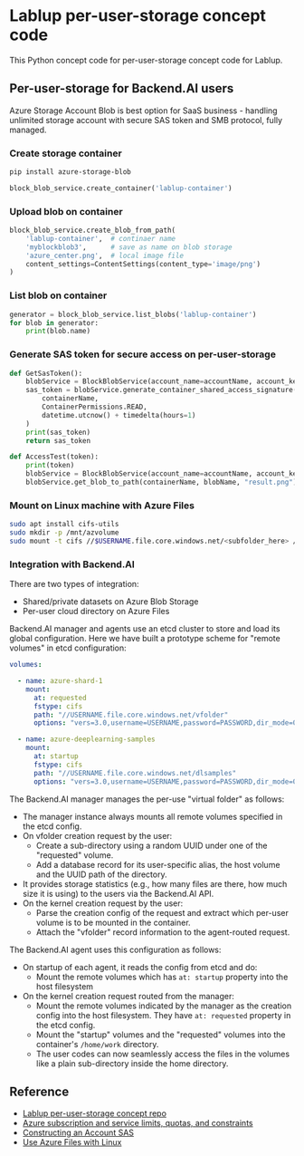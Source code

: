 # Lablup per-user-storage concept code
This Python concept code for per-user-storage concept code for Lablup.

## Per-user-storage for Backend.AI users
Azure Storage Account Blob is best option for SaaS business - handling unlimited storage account with secure SAS token and SMB protocol, fully managed.

### Create storage container
```sh
pip install azure-storage-blob 
```

```python
block_blob_service.create_container('lablup-container')
```

### Upload blob on container 
```python
block_blob_service.create_blob_from_path(
    'lablup-container',  # continaer name
    'myblockblob3',      # save as name on blob storage
    'azure_center.png',  # local image file
    content_settings=ContentSettings(content_type='image/png')
)
```

### List blob on container
```python
generator = block_blob_service.list_blobs('lablup-container')
for blob in generator:
    print(blob.name)
```

### Generate SAS token for secure access on per-user-storage
```python
def GetSasToken():
    blobService = BlockBlobService(account_name=accountName, account_key=accountKey)
    sas_token = blobService.generate_container_shared_access_signature(
        containerName,
        ContainerPermissions.READ,
        datetime.utcnow() + timedelta(hours=1)
    )
    print(sas_token)
    return sas_token

def AccessTest(token):
    print(token)
    blobService = BlockBlobService(account_name=accountName, account_key=None, sas_token=token)
    blobService.get_blob_to_path(containerName, blobName, "result.png")
```

### Mount on Linux machine with Azure Files
```sh
sudo apt install cifs-utils
sudo mkdir -p /mnt/azvolume
sudo mount -t cifs //$USERNAME.file.core.windows.net/<subfolder_here> /mnt/azvolume -o vers=3.0,username=$USERNAME,password=$PASSWORD,dir_mode=0777,file_mode=0777,sec=ntlmssp
```

### Integration with Backend.AI

There are two types of integration:

* Shared/private datasets on Azure Blob Storage
* Per-user cloud directory on Azure Files

Backend.AI manager and agents use an etcd cluster to store and load its global configuration.
Here we have built a prototype scheme for "remote volumes" in etcd configuration:

```yaml
volumes:

  - name: azure-shard-1
    mount:
      at: requested
      fstype: cifs
      path: "//USERNAME.file.core.windows.net/vfolder"
      options: "vers=3.0,username=USERNAME,password=PASSWORD,dir_mode=0777,file_mode=0777,sec=ntlmssp"

  - name: azure-deeplearning-samples
    mount:
      at: startup
      fstype: cifs
      path: "//USERNAME.file.core.windows.net/dlsamples"
      options: "vers=3.0,username=USERNAME,password=PASSWORD,dir_mode=0777,file_mode=0777,sec=ntlmssp"
```

The Backend.AI manager manages the per-use "virtual folder" as follows:

* The manager instance always mounts all remote volumes specified in the etcd config.
* On vfolder creation request by the user:
  - Create a sub-directory using a random UUID under one of the "requested" volume.
  - Add a database record for its user-specific alias, the host volume and the UUID path of the directory.
* It provides storage statistics (e.g., how many files are there, how much size it is using) to the users via the Backend.AI API.
* On the kernel creation request by the user:
  - Parse the creation config of the request and extract which per-user volume is to be mounted in the container.
  - Attach the "vfolder" record information to the agent-routed request.

The Backend.AI agent uses this configuration as follows:

* On startup of each agent, it reads the config from etcd and do:
  - Mount the remote volumes which has `at: startup` property into the host filesystem
* On the kernel creation request routed from the manager:
  - Mount the remote volumes indicated by the manager as the creation config into the host filesystem. They have `at: requested` property in the etcd config.
  - Mount the "startup" volumes and the "requested" volumes into the container's `/home/work` directory.
  - The user codes can now seamlessly access the files in the volumes like a plain sub-directory inside the home directory.

## Reference 
- [Lablup per-user-storage concept repo](https://github.com/lu-project/per-user-storage)
- [Azure subscription and service limits, quotas, and constraints](https://docs.microsoft.com/en-us/azure/azure-subscription-service-limits#storage-limits)
- [Constructing an Account SAS](https://docs.microsoft.com/en-us/rest/api/storageservices/constructing-an-account-sas)
- [Use Azure Files with Linux](https://docs.microsoft.com/en-us/azure/storage/files/storage-how-to-use-files-linux)





